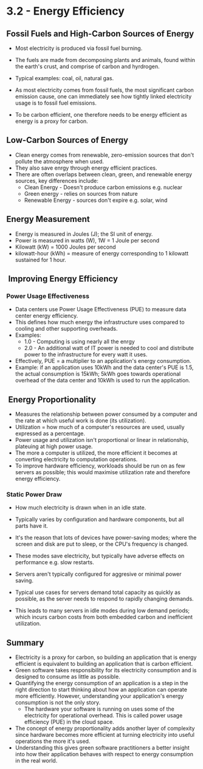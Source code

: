 # 3.2 - Energy Efficiency

## Fossil Fuels and High-Carbon Sources of Energy

- Most electricity is produced via fossil fuel burning.
- The fuels are made from decomposing plants and animals, found within the earth's crust, and comprise of carbon and hyrdrogen.
- Typical examples: coal, oil, natural gas.

- As most electricity comes from fossil fuels, the most significant carbon emission cause, one can immediately see how tightly linked electricity usage is to fossil fuel emissions.
- To be carbon efficient, one therefore needs to be energy efficient as energy is a proxy for carbon.

## Low-Carbon Sources of Energy

- Clean energy comes from renewable, zero-emission sources that don't pollute the atmosphere when used.
- They also save enrgy through energy efficient practices.
- There are often overlaps between clean, green, and renewable energy sources, key differences include:
  - Clean Energy - Doesn't produce carbon emissions e.g. nuclear
  - Green energy - relies on sources from nature
  - Renewable Energy - sources don't expire e.g. solar, wind

## Energy Measurement

- Energy is measured in Joules (J); the SI unit of energy.
- Power is measured in watts (W), 1W = 1 Joule per second
- Kilowatt (kW) = 1000 Joules per second
- kilowatt-hour (kWh) = measure of energy corresponding to 1 kilowatt sustained for 1 hour.

##  Improving Energy Efficiency

### Power Usage Effectiveness

- Data centers use Power Usage Effectiveness (PUE) to measure data center energy efficiency.
- This defines how much energy the infrastructure uses compared to cooling and other supporting overheads.
- Examples:
  - 1.0 - Computing is using nearly all the enrgy
  - 2.0 - An additional watt of IT power is needed to cool and distribute power to the infrastructure for every watt it uses.
- Effectively, PUE = a multiplier to an application's energy consumption.
- Example: if an application uses 10kWh and the data center's PUE is 1.5, the actual consumption is 15kWh; 5kWh goes towards operational overhead of the data center and 10kWh is used to run the application.

##  Energy Proportionality

- Measures the relationship between power consumed by a computer and the rate at which useful work is done (its utilization).
- Utilization = how much of a computer's resources are used, usually expressed as a percentage.
- Power usage and utilization isn't proportional or linear in relationship, plateuing at high power usage.
- The more a computer is utilized, the more efficient it becomes at converting electricity to computation operations.
- To improve hardware efficiency, workloads should be run on as few servers as possible; this would maximise utilization rate and therefore energy efficiency.

### Static Power Draw

- How much electricity is drawn when in an idle state.
- Typically varies by configuration and hardware components, but all parts have it.
- It's the reason that lots of devices have power-saving modes; where the screen and disk are put to sleep, or the CPU's frequency is changed.
- These modes save electricity, but typically have adverse effects on performance e.g. slow restarts.

- Servers aren't typically configured for aggresive or minimal power saving.
- Typical use cases for servers demand total capacity as quickly as possible, as the server needs to respond to rapidly changing demands.
- This leads to many servers in idle modes during low demand periods; which incurs carbon costs from both embedded carbon and inefficient utilization.

## Summary

- Electricity is a proxy for carbon, so building an application that is energy efficient is equivalent to building an application that is carbon efficient.
- Green software takes responsibility for its electricity consumption and is designed to consume as little as possible.
- Quantifying the energy consumption of an application is a step in the right direction to start thinking about how an application can operate more efficiently. However, understanding your application's energy consumption is not the only story.
  - The hardware your software is running on uses some of the electricity for operational overhead. This is called power usage efficiency (PUE) in the cloud space.
- The concept of energy proportionality adds another layer of complexity since hardware becomes more efficient at turning electricity into useful operations the more it's used.
- Understanding this gives green software practitioners a better insight into how their application behaves with respect to energy consumption in the real world.

